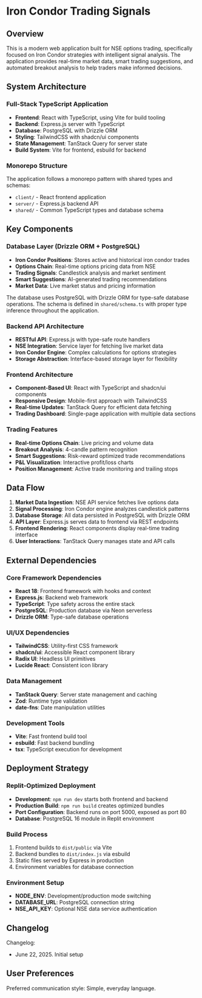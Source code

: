 # Iron Condor Trading Signals

## Overview

This is a modern web application built for NSE options trading, specifically focused on Iron Condor strategies with intelligent signal analysis. The application provides real-time market data, smart trading suggestions, and automated breakout analysis to help traders make informed decisions.

## System Architecture

### Full-Stack TypeScript Application
- **Frontend**: React with TypeScript, using Vite for build tooling
- **Backend**: Express.js server with TypeScript
- **Database**: PostgreSQL with Drizzle ORM
- **Styling**: TailwindCSS with shadcn/ui components
- **State Management**: TanStack Query for server state
- **Build System**: Vite for frontend, esbuild for backend

### Monorepo Structure
The application follows a monorepo pattern with shared types and schemas:
- `client/` - React frontend application
- `server/` - Express.js backend API
- `shared/` - Common TypeScript types and database schema

## Key Components

### Database Layer (Drizzle ORM + PostgreSQL)
- **Iron Condor Positions**: Stores active and historical iron condor trades
- **Options Chain**: Real-time options pricing data from NSE
- **Trading Signals**: Candlestick analysis and market sentiment
- **Smart Suggestions**: AI-generated trading recommendations
- **Market Data**: Live market status and pricing information

The database uses PostgreSQL with Drizzle ORM for type-safe database operations. The schema is defined in `shared/schema.ts` with proper type inference throughout the application.

### Backend API Architecture
- **RESTful API**: Express.js with type-safe route handlers
- **NSE Integration**: Service layer for fetching live market data
- **Iron Condor Engine**: Complex calculations for options strategies
- **Storage Abstraction**: Interface-based storage layer for flexibility

### Frontend Architecture
- **Component-Based UI**: React with TypeScript and shadcn/ui components
- **Responsive Design**: Mobile-first approach with TailwindCSS
- **Real-time Updates**: TanStack Query for efficient data fetching
- **Trading Dashboard**: Single-page application with multiple data sections

### Trading Features
- **Real-time Options Chain**: Live pricing and volume data
- **Breakout Analysis**: 4-candle pattern recognition
- **Smart Suggestions**: Risk-reward optimized trade recommendations
- **P&L Visualization**: Interactive profit/loss charts
- **Position Management**: Active trade monitoring and trailing stops

## Data Flow

1. **Market Data Ingestion**: NSE API service fetches live options data
2. **Signal Processing**: Iron Condor engine analyzes candlestick patterns
3. **Database Storage**: All data persisted in PostgreSQL with Drizzle ORM
4. **API Layer**: Express.js serves data to frontend via REST endpoints
5. **Frontend Rendering**: React components display real-time trading interface
6. **User Interactions**: TanStack Query manages state and API calls

## External Dependencies

### Core Framework Dependencies
- **React 18**: Frontend framework with hooks and context
- **Express.js**: Backend web framework
- **TypeScript**: Type safety across the entire stack
- **PostgreSQL**: Production database via Neon serverless
- **Drizzle ORM**: Type-safe database operations

### UI/UX Dependencies
- **TailwindCSS**: Utility-first CSS framework
- **shadcn/ui**: Accessible React component library
- **Radix UI**: Headless UI primitives
- **Lucide React**: Consistent icon library

### Data Management
- **TanStack Query**: Server state management and caching
- **Zod**: Runtime type validation
- **date-fns**: Date manipulation utilities

### Development Tools
- **Vite**: Fast frontend build tool
- **esbuild**: Fast backend bundling
- **tsx**: TypeScript execution for development

## Deployment Strategy

### Replit-Optimized Deployment
- **Development**: `npm run dev` starts both frontend and backend
- **Production Build**: `npm run build` creates optimized bundles
- **Port Configuration**: Backend runs on port 5000, exposed as port 80
- **Database**: PostgreSQL 16 module in Replit environment

### Build Process
1. Frontend builds to `dist/public` via Vite
2. Backend bundles to `dist/index.js` via esbuild
3. Static files served by Express in production
4. Environment variables for database connection

### Environment Setup
- **NODE_ENV**: Development/production mode switching
- **DATABASE_URL**: PostgreSQL connection string
- **NSE_API_KEY**: Optional NSE data service authentication

## Changelog

Changelog:
- June 22, 2025. Initial setup

## User Preferences

Preferred communication style: Simple, everyday language.